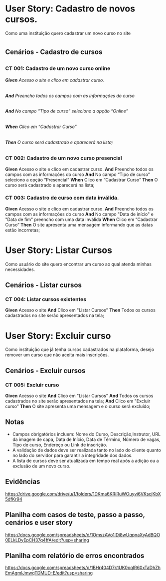# User Story: Cadastro de novos cursos.
Como uma instituição quero cadastrar um novo curso no site
#

## Cenários - Cadastro de cursos
##

### CT 001: Cadastro de um novo curso online

###### **Given** Acesso o site e clico em cadastrar curso.
###### **And** Preencho todos os campos com as informações do curso
###### **And** No campo “Tipo de curso” seleciono a opção “Online”
###### **When** Clico em “Cadastrar Curso”
###### **Then** O curso será cadastrado e aparecerá na lista;

### CT 002: Cadastro de um novo curso presencial

**Given** Acesso o site e clico em cadastrar curso.
**And** Preencho todos os campos com as informações do curso
**And** No campo “Tipo de curso” seleciono a opção “Presencial”
**When** Clico em “Cadastrar Curso”
**Then** O curso será cadastrado e aparecerá na lista;

### CT 003: Cadastro de curso com data inválida.

**Given** Acesso o site e clico em cadastrar curso.
**And** Preencho todos os campos com as informações do curso
**And** No campo "Data de início" e "Data de fim" preencho com uma data inválida
**When** Clico em “Cadastrar Curso”
**Then** O site apresenta uma mensagem informando que as datas estão incorretas;

# User Story: Listar Cursos
Como usuário do site quero encontrar um curso ao qual atenda minhas necessidades.

## Cenários - Listar cursos

### CT 004: Listar cursos existentes
**Given** Acesso o site
**And** Clico em "Listar Cursos"
**Then** Todos os cursos cadastrados no site serão apresentados na tela;

# User Story: Excluir curso
Como instituição que já tenha cursos cadastrados na plataforma, desejo remover um curso que não aceita mais inscrições.

## Cenários - Excluir cursos

### CT 005: Excluir curso
**Given** Acesso o site
**And** Clico em "Listar Cursos"
**And** Todos os cursos cadastrados no site serão apresentados na tela;
**And** Clico em "Excluir curso"
**Then** O site apresenta uma mensagem e o curso será excluído;

## Notas

- Campos obrigatórios incluem: Nome do Curso, Descrição,Instrutor, URL da imagem de capa, Data de Início, Data de Término, Número de vagas, Tipo de curso, Endereço ou Link de inscrição.
- A validação de dados deve ser realizada tanto no lado do cliente quanto no lado do servidor para garantir a integridade dos dados.
- A lista de cursos deve ser atualizada em tempo real após a adição ou a exclusão de um novo curso.

## Evidências
https://drive.google.com/drive/u/1/folders/1DKma6KRiRuWOuyvi6VKscjKbX5dfKr94

## Planilha com casos de teste, passo a passo, cenários e user story
https://docs.google.com/spreadsheets/d/1OmszAVo1IDj8wUqpnaXyAdBQO0ELkLDyEpCH37q4ffA/edit?usp=sharing

## Planilha com relatório de erros encontrados
https://docs.google.com/spreadsheets/d/1BHr404D7k1UK0oqIR60xTaDhZhEmAgmlJmwqTDMUD-E/edit?usp=sharing

